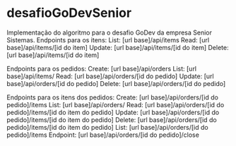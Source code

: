 # desafioGoDevSenior
Implementação do algoritmo para o desafio GoDev da empresa Senior Sistemas.
Endpoints para os itens:
List: [url base]/api/items
Read: [url base]/api/items/[id do item]
Update: [url base]/api/items/[id do item]
Delete: [url base]/api/items/[id do item]

Endpoints para os pedidos:
Create: [url base]/api/orders
List: [url base]/api/items/
Read: [url base]/api/orders/[id do pedido]
Update: [url base]/api/orders/[id do pedido]
Delete: [url base]/api/orders/[id do pedido]

Endpoints para os itens dos pedidos:
Create: [url base]/api/orders/[id do pedido]/items
List: [url base]/api/orders/
Read: [url base]/api/orders/[id do pedido]/items/[id do item do pedido]
Update: [url base]/api/orders/[id do pedido]/items/[id do item do pedido]
Delete: [url base]/api/orders/[id do pedido]/items/[id do item do pedido]
List: [url base]/api/orders/[id do pedido]/items
Endpoint: [url base]/api/orders/[id do pedido]/close
